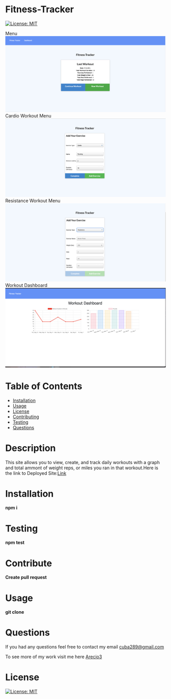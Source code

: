 # Fitness-Tracker
  [![License: MIT](https://img.shields.io/badge/License-MIT-yellow.svg)](https://opensource.org/licenses/MIT)


  Menu
 <img src="public/images/menu.png"></img>
 Cardio Workout Menu
 <img src="public/images/cardio.png"></img>
 Resistance Workout Menu
 <img src="public/images/resistance.png"></img>
 Workout Dashboard
 <img src="public/images/graph.png"></img>
  # Table of Contents 
  * [Installation](#Installation) 
  * [Usage](#Usage) 
  * [License](#license)
  * [Contributing](#Contribute) 
  * [Testing](#Testing)
  * [Questions](#Questions)
  
  # Description 
This site allows you to view, create, and track daily workouts with a graph and total ammont of weight reps, or miles you ran in that workout.Here is the link to Deployed Site:[Link]('https://fitness-tracker-arecio.herokuapp.com/?id=609d904d2c4c8d0015908732')


  # Installation
   **npm i**

  # Testing
  **npm test**

  # Contribute
  **Create pull request**

  # Usage
  **git clone**

  # Questions
  If you had any questions feel free to contact my email cuba289@gmail.com

  To see more of my work visit me here [Arecio3](https://github.com/Arecio3)


  # License
  [![License: MIT](https://img.shields.io/badge/License-MIT-yellow.svg)](https://opensource.org/licenses/MIT)

